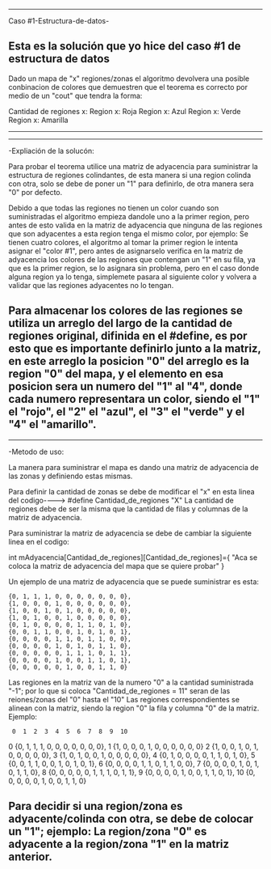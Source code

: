 -----------------------------------------------------------------------------------------------------------------------------------------------------------------------
Caso #1-Estructura-de-datos-

Esta es la solución que yo hice del caso #1 de estructura de datos
-----------------------------------------------------------------------------------------------------------------------------------------------------------------------
Dado un mapa de "x" regiones/zonas el algoritmo devolvera una posible conbinacion de colores
que demuestren que el teorema es correcto por medio de un "cout" que tendra la forma:

Cantidad de regiones x:
Region x: Roja
Region x: Azul
Region x: Verde
Region x: Amarilla

-----------------------------------------------------------------------------------------------------------------------------------------------------------------------

-----------------------------------------------------------------------------------------------------------------------------------------------------------------------
-Expliación de la solucón:

Para probar el teorema utilice una matriz de adyacencia para suministrar la estructura de regiones colindantes, de esta manera si una region colinda con otra, solo se debe de poner un "1" para definirlo, de otra manera sera "0" por defecto.

Debido a que todas las regiones no tienen un color cuando son suministradas el algoritmo empieza dandole uno a la primer region, pero antes de esto valida en la matriz de adyacencia que ninguna de las regiones que son adyacentes a esta region tenga el mismo color, por ejemplo: Se tienen cuatro colores, el algoritmo al tomar la primer region le intenta asignar el "color #1", pero antes de asignarselo verifica en la matriz de adyacencia los colores de las regiones que contengan un "1" en su fila, ya que es la primer region, se lo asignara sin problema, pero en el caso donde alguna region ya lo tenga, simplemete pasara al siguiente color y volvera a validar que las regiones adyacentes no lo tengan.

Para almacenar los colores de las regiones se utiliza un arreglo del largo de la cantidad de regiones original, difinida en el #define, es por esto que es importante definirlo junto a la matriz, en este arreglo la posicion "0" del arreglo es la region "0" del mapa, y el elemento en esa posicion sera un numero del "1" al "4", donde cada numero representara un color, siendo el "1" el "rojo", el "2" el "azul", el "3" el "verde" y el "4" el "amarillo".
-----------------------------------------------------------------------------------------------------------------------------------------------------------------------

-----------------------------------------------------------------------------------------------------------------------------------------------------------------------
-Metodo de uso:

La manera para suministrar el mapa es dando una matriz de adyacencia de las zonas y definiendo estas mismas.

Para definir la cantidad de zonas se debe de modificar el "x" en esta linea del codigo----> #define Cantidad_de_regiones "X"
La cantidad de regiones debe de ser la misma que la cantidad de filas y columnas de la matriz de adyacencia.

Para suministrar la matriz de adyacencia se debe de cambiar la siguiente linea en el codigo:

int mAdyacencia[Cantidad_de_regiones][Cantidad_de_regiones]={ "Aca se coloca la matriz de adyacencia del mapa que se quiere probar" }

Un ejemplo de una matriz de adyacencia que se puede suministrar es esta:

    {0, 1, 1, 1, 0, 0, 0, 0, 0, 0, 0},
    {1, 0, 0, 0, 1, 0, 0, 0, 0, 0, 0},
    {1, 0, 0, 1, 0, 1, 0, 0, 0, 0, 0},
    {1, 0, 1, 0, 0, 1, 0, 0, 0, 0, 0},
    {0, 1, 0, 0, 0, 0, 1, 1, 0, 1, 0},
    {0, 0, 1, 1, 0, 0, 1, 0, 1, 0, 1},
    {0, 0, 0, 0, 1, 1, 0, 1, 1, 0, 0},
    {0, 0, 0, 0, 1, 0, 1, 0, 1, 1, 0},
    {0, 0, 0, 0, 0, 1, 1, 1, 0, 1, 1},
    {0, 0, 0, 0, 1, 0, 0, 1, 1, 0, 1},
    {0, 0, 0, 0, 0, 1, 0, 0, 1, 1, 0}
    
Las regiones en la matriz van de la numero "0" a la cantidad suministrada "-1"; por lo que si coloca "Cantidad_de_regiones = 11" seran de las reiones/zonas del "0" hasta el "10"
Las regiones correspondientes se alinean con la matriz, siendo la region "0" la fila y columna "0" de la matriz.
Ejemplo:

     0  1  2  3  4  5  6  7  8  9  10
  0 {0, 1, 1, 1, 0, 0, 0, 0, 0, 0, 0},
  1 {1, 0, 0, 0, 1, 0, 0, 0, 0, 0, 0}
  2 {1, 0, 0, 1, 0, 1, 0, 0, 0, 0, 0},
  3 {1, 0, 1, 0, 0, 1, 0, 0, 0, 0, 0},
  4 {0, 1, 0, 0, 0, 0, 1, 1, 0, 1, 0},
  5 {0, 0, 1, 1, 0, 0, 1, 0, 1, 0, 1},
  6 {0, 0, 0, 0, 1, 1, 0, 1, 1, 0, 0},
  7 {0, 0, 0, 0, 1, 0, 1, 0, 1, 1, 0},
  8 {0, 0, 0, 0, 0, 1, 1, 1, 0, 1, 1},
  9 {0, 0, 0, 0, 1, 0, 0, 1, 1, 0, 1},
 10 {0, 0, 0, 0, 0, 1, 0, 0, 1, 1, 0}
 
Para decidir si una region/zona es adyacente/colinda con otra, se debe de colocar un "1"; ejemplo:
La region/zona "0" es adyacente a la region/zona "1" en la matriz anterior.
-----------------------------------------------------------------------------------------------------------------------------------------------------------------------

  
